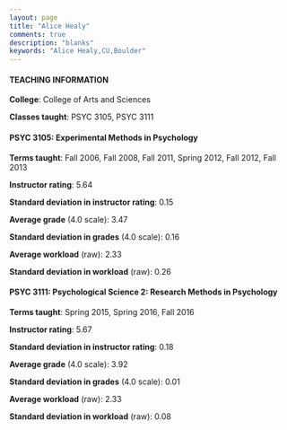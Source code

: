 ```yaml
---
layout: page
title: "Alice Healy" 
comments: true
description: "blanks"
keywords: "Alice Healy,CU,Boulder"
---
```

<head>
<script src="https://ajax.googleapis.com/ajax/libs/jquery/2.1.3/jquery.min.js"></script>
<script src="https://dl.dropboxusercontent.com/s/pc42nxpaw1ea4o9/highcharts.js?dl=0"></script>
<!-- <script src="../assets/js/highcharts.js"></script> -->
<style type="text/css">@font-face {
	font-family: "Bebas Neue";
	src: url(https://www.filehosting.org/file/details/544349/BebasNeue Regular.otf) format("opentype");
	}
	h1.Bebas { 
		font-family: "Bebas Neue", Verdana, Tahoma;
	}
</style>
</head>
	   
#### TEACHING INFORMATION

**College**: College of Arts and Sciences

**Classes taught**: PSYC 3105, PSYC 3111

#### PSYC 3105: Experimental Methods in Psychology

**Terms taught**: Fall 2006, Fall 2008, Fall 2011, Spring 2012, Fall 2012, Fall 2013

**Instructor rating**: 5.64

**Standard deviation in instructor rating**: 0.15

**Average grade** (4.0 scale): 3.47

**Standard deviation in grades** (4.0 scale): 0.16

**Average workload** (raw): 2.33

**Standard deviation in workload** (raw): 0.26

#### PSYC 3111: Psychological Science 2: Research Methods in Psychology

**Terms taught**: Spring 2015, Spring 2016, Fall 2016

**Instructor rating**: 5.67

**Standard deviation in instructor rating**: 0.18

**Average grade** (4.0 scale): 3.92

**Standard deviation in grades** (4.0 scale): 0.01

**Average workload** (raw): 2.33

**Standard deviation in workload** (raw): 0.08

